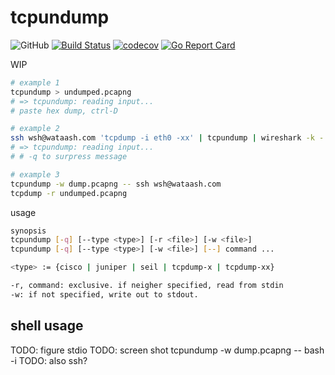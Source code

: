 # tcpundump

<!--
badge URLs copied from:
https://shields.io/
https://travis-ci.org/wataash/tcpundump
https://codecov.io/gh/wataash/tcpundump/settings/badge
https://goreportcard.com/report/github.com/wataash/tcpundump
-->

![GitHub](https://img.shields.io/github/license/wataash/tcpundump.svg)
[![Build Status](https://travis-ci.org/wataash/tcpundump.svg?branch=master)](https://travis-ci.org/wataash/tcpundump)
[![codecov](https://codecov.io/gh/wataash/tcpundump/branch/master/graph/badge.svg)](https://codecov.io/gh/wataash/tcpundump)
[![Go Report Card](https://goreportcard.com/badge/github.com/wataash/tcpundump)](https://goreportcard.com/report/github.com/wataash/tcpundump)

WIP

```sh
# example 1
tcpundump > undumped.pcapng
# => tcpundump: reading input...
# paste hex dump, ctrl-D

# example 2
ssh wsh@wataash.com 'tcpdump -i eth0 -xx' | tcpundump | wireshark -k -
# => tcpundump: reading input...
# # -q to surpress message

# example 3
tcpundump -w dump.pcapng -- ssh wsh@wataash.com
tcpdump -r undumped.pcapng
```

usage

```sh
synopsis
tcpundump [-q] [--type <type>] [-r <file>] [-w <file>]
tcpundump [-q] [--type <type>] [-w <file>] [--] command ...

<type> := {cisco | juniper | seil | tcpdump-x | tcpdump-xx}

-r, command: exclusive. if neigher specified, read from stdin
-w: if not specified, write out to stdout.
```

## shell usage

TODO: figure stdio
TODO: screen shot
tcpundump -w dump.pcapng -- bash -i
TODO: also ssh?
